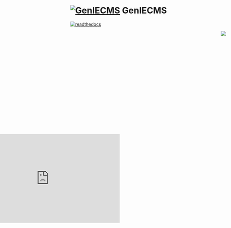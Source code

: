 [![GenIECMS](https://github.com/irusri/GenIECMS/blob/master/docs/images/logo_32.png?raw=true "Download")](http://geniecms.org)  GenIECMS
=======
 [![readthedocs](https://readthedocs.org/projects/geniecms/badge/?version=latest "readthedocs")](http://geniecms.readthedocs.io/en/latest/installation_updates.html) 


<p align="right">
  <a href="#" target="_blank"><img src="https://github.com/irusri/GenIECMS/blob/master/docs/images/genie_demo.png?raw=true"></a>
</p>


<iframe class="front_c" width="460" height="289" style="margin-top:300px;position:relative;left:-300px;top:4px; visibility: visible; transform: translateY(0) scale(1); opacity: 1;-webkit-transition: -webkit-transform 0.8s ease-in-out 0.4s, opacity 0.8s ease-in-out 0.4s; transition: transform 0.8s ease-in-out 0.4s, opacity 0.8s ease-in-out 0.4s; " src="https://www.youtube.com/embed/CSDlcREkjfs?" frameborder="0" allowfullscreen="" data-sr-id="2"></iframe>
